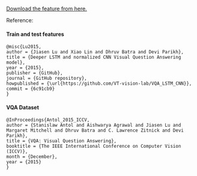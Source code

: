 [Download the feature from here.](https://filebox.ece.vt.edu/~jiasenlu/codeRelease/vqaRelease/train_val/data_train-val_test.zip)

Reference:
#### Train and test features
```
@misc{Lu2015,
author = {Jiasen Lu and Xiao Lin and Dhruv Batra and Devi Parikh},
title = {Deeper LSTM and normalized CNN Visual Question Answering model},
year = {2015},
publisher = {GitHub},
journal = {GitHub repository},
howpublished = {\url{https://github.com/VT-vision-lab/VQA_LSTM_CNN}},
commit = {6c91cb9}
}
```
#### VQA Dataset
```
@InProceedings{Antol_2015_ICCV,
author = {Stanislaw Antol and Aishwarya Agrawal and Jiasen Lu and Margaret Mitchell and Dhruv Batra and C. Lawrence Zitnick and Devi Parikh},
title = {VQA: Visual Question Answering},
booktitle = {The IEEE International Conference on Computer Vision (ICCV)},
month = {December},
year = {2015}
}
```
